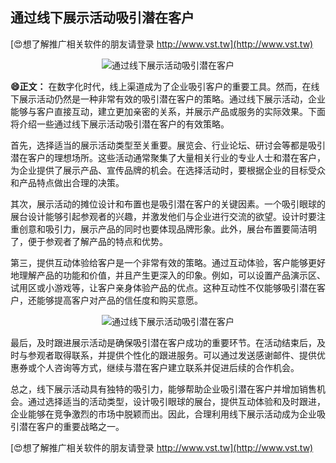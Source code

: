 ## **通过线下展示活动吸引潜在客户**

[😍想了解推广相关软件的朋友请登录 http://www.vst.tw](http://www.vst.tw)

 <center><img src="https://vst.tw/MP4/tuiguang/png/7.png" alt="通过线下展示活动吸引潜在客户"></center>

**😄正文：**
在数字化时代，线上渠道成为了企业吸引客户的重要工具。然而，在线下展示活动仍然是一种非常有效的吸引潜在客户的策略。通过线下展示活动，企业能够与客户直接互动，建立更加亲密的关系，并展示产品或服务的实际效果。下面将介绍一些通过线下展示活动吸引潜在客户的有效策略。

首先，选择适当的展示活动类型至关重要。展览会、行业论坛、研讨会等都是吸引潜在客户的理想场所。这些活动通常聚集了大量相关行业的专业人士和潜在客户，为企业提供了展示产品、宣传品牌的机会。在选择活动时，要根据企业的目标受众和产品特点做出合理的决策。

其次，展示活动的摊位设计和布置也是吸引潜在客户的关键因素。一个吸引眼球的展台设计能够引起参观者的兴趣，并激发他们与企业进行交流的欲望。设计时要注重创意和吸引力，展示产品的同时也要体现品牌形象。此外，展台布置要简洁明了，便于参观者了解产品的特点和优势。

第三，提供互动体验给客户是一个非常有效的策略。通过互动体验，客户能够更好地理解产品的功能和价值，并且产生更深入的印象。例如，可以设置产品演示区、试用区或小游戏等，让客户亲身体验产品的优点。这种互动性不仅能够吸引潜在客户，还能够提高客户对产品的信任度和购买意愿。

 <center><img src="https://vst.tw/MP4/tuiguang/png/6.png" alt="通过线下展示活动吸引潜在客户"></center>

最后，及时跟进展示活动是确保吸引潜在客户成功的重要环节。在活动结束后，及时与参观者取得联系，并提供个性化的跟进服务。可以通过发送感谢邮件、提供优惠券或个人咨询等方式，继续与潜在客户建立联系并促进后续的合作机会。

总之，线下展示活动具有独特的吸引力，能够帮助企业吸引潜在客户并增加销售机会。通过选择适当的活动类型，设计吸引眼球的展台，提供互动体验和及时跟进，企业能够在竞争激烈的市场中脱颖而出。因此，合理利用线下展示活动成为企业吸引潜在客户的重要战略之一。

[😍想了解推广相关软件的朋友请登录 http://www.vst.tw](http://www.vst.tw)



